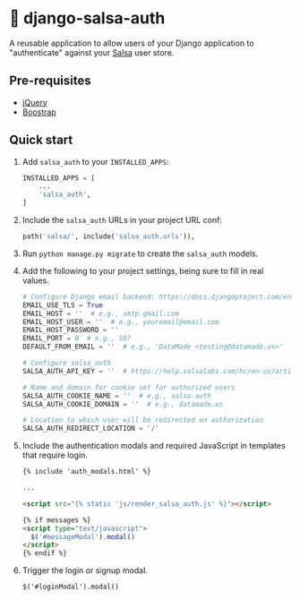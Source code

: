 # 💃 django-salsa-auth

A reusable application to allow users of your Django application to
"authenticate" against your [Salsa](https://www.salsalabs.com/) user store.

## Pre-requisites

- [jQuery](https://jquery.com/)
- [Boostrap](https://getbootstrap.com/)

## Quick start

1. Add `salsa_auth` to your `INSTALLED_APPS`:

    ```python
    INSTALLED_APPS = [
        ...
        'salsa_auth',
    ]
    ```

2. Include the `salsa_auth` URLs in your project URL conf:

    ```python
    path('salsa/', include('salsa_auth.urls')),
    ```

3. Run `python manage.py migrate` to create the `salsa_auth` models.

4. Add the following to your project settings, being sure to fill in real
values.


    ```python
    # Configure Django email backend: https://docs.djangoproject.com/en/2.2/topics/email/#smtp-backend
    EMAIL_USE_TLS = True
    EMAIL_HOST = ''  # e.g., smtp.gmail.com
    EMAIL_HOST_USER = ''  # e.g., youremail@email.com
    EMAIL_HOST_PASSWORD = ''
    EMAIL_PORT = 0  # e.g., 587
    DEFAULT_FROM_EMAIL = ''  # e.g., 'DataMade <testing@datamade.us>'

    # Configure salsa_auth
    SALSA_AUTH_API_KEY = ''  # https://help.salsalabs.com/hc/en-us/articles/224470007-Getting-Started#acquiring-a-token

    # Name and domain for cookie set for authorized users
    SALSA_AUTH_COOKIE_NAME = ''  # e.g., salsa-auth
    SALSA_AUTH_COOKIE_DOMAIN = ''  # e.g., datamade.us

    # Location to which user will be redirected on authorization
    SALSA_AUTH_REDIRECT_LOCATION = '/'
    ```

5. Include the authentication modals and required JavaScript in templates that require login.

    ```html
    {% include 'auth_modals.html' %}

    ...

    <script src="{% static 'js/render_salsa_auth.js' %}"></script>

    {% if messages %}
    <script type="text/javascript">
      $('#messageModal').modal()
    </script>
    {% endif %}
    ```

6. Trigger the login or signup modal.

    ```html
    $('#loginModal').modal()
    ```
